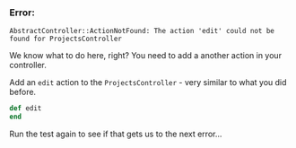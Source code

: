 ### Error:

    AbstractController::ActionNotFound: The action 'edit' could not be found for ProjectsController



We know what to do here, right? You need to add a another action in your controller.

Add an `edit` action to the `ProjectsController` - very similar to what you did before.

```ruby
def edit
end
```

Run the test again to see if that gets us to the next error...
